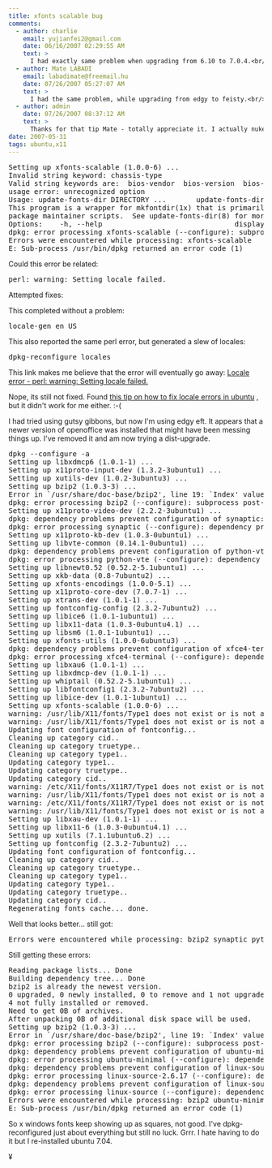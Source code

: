 ```yaml
---
title: xfonts scalable bug 
comments:
  - author: charlie
    email: yujianfei2@gmail.com
    date: 06/16/2007 02:29:55 AM
    text: >
      I had exactly same problem when upgrading from 6.10 to 7.0.4.<br/><br/>I tried to twist the /var/lib/dpkg/xfonts-scalable.preinst, postinst...<br/><br/>The problem seems to be the update-fonts-dir does not support -x11layout, may not be accurate, but something like that...<br/><br/>Not be able to resolved it right now... and ever worse, I can not have my X working right now....<br/><br/>looking forward to a fix...
  - author: Mate LABADI
    email: labadimate@freemail.hu
    date: 07/26/2007 05:27:07 AM
    text: >
      I had the same problem, while upgrading from edgy to feisty.<br/>Then I upgraded xfonts-utils first (it contains update-fonts-dir).<br/>This new update-fonts-dir accepts the -x11layout option.<br/><br/>Cheers,<br/>Mate
  - author: admin
    date: 07/26/2007 08:37:12 AM
    text: >
      Thanks for that tip Mate - totally appreciate it. I actually nuked my machine that was giving me those issues and now use it as a LTSP client, but its good to know. Hopefully your tip will help charlie above.<br/><br/>Instead of xubuntu, I'm now using debian with fluxbox, even lighter and simpler than xubuntu. A little harder to setup but not by much.<br/><br/><a href="http://www.docunext.com/2007/07/minideb/" rel="nofollow">http://www.docunext.com/2007/07/minideb.html</a>
date: 2007-05-31
tags: ubuntu,x11
---
```

<a href="http://www.docunext.com/2007/05/xfonts-scalable-bug/" title="xubuntu fonts are all squares">
</a>

<pre>Setting up xfonts-scalable (1.0.0-6) ...
Invalid string keyword: chassis-type
Valid string keywords are:  bios-vendor  bios-version  bios-release-date  system-manufacturer  system-product-name  system-version  system-serial-number  baseboard-manufacturer  baseboard-product-name  baseboard-version  baseboard-serial-number  baseboard-asset-tag  chassis-manufacturer  chassis-version  chassis-serial-number  chassis-asset-tag  processor-manufacturer  processor-version
usage error: unrecognized option
Usage: update-fonts-dir DIRECTORY ...       update-fonts-dir { -h | --help }
This program is a wrapper for mkfontdir(1x) that is primarily useful to Debian
package maintainer scripts.  See update-fonts-dir(8) for more information.
Options:    -h, --help                               display this usage message and exit
dpkg: error processing xfonts-scalable (--configure): subprocess post-installation script returned error exit status 2
Errors were encountered while processing: xfonts-scalable
E: Sub-process /usr/bin/dpkg returned an error code (1)</pre>

Could this error be related:

<pre>perl: warning: Setting locale failed.</pre>

Attempted fixes:

This completed without a problem:

<pre>locale-gen en_US</pre>

This also reported the same perl error, but generated a slew of locales:

<pre>dpkg-reconfigure locales</pre>

This link makes me believe that the error will eventually go away: <a href="https://launchpad.net/ubuntu/+source/update-manager/+bug/59062">
Locale error - perl: warning: Setting locale failed.</a>

Nope, its still not fixed. Found <a href="http://cse.ucdavis.edu/users/sbeards/blog/fix-locale-errors-in-ubuntu">
this tip on how to fix locale errors in ubuntu</a>
, but it didn't work for me either. :-(

I had tried using gutsy gibbons, but now I'm using edgy eft. It appears that a newer version of openoffice was installed that might have been messing things up. I've removed it and am now trying a dist-upgrade.

<pre>dpkg --configure -a
Setting up libxdmcp6 (1.0.1-1) ...
Setting up x11proto-input-dev (1.3.2-3ubuntu1) ...
Setting up xutils-dev (1.0.2-3ubuntu3) ...
Setting up bzip2 (1.0.3-3) ...
Error in `/usr/share/doc-base/bzip2', line 19: `Index' value missing for format info
dpkg: error processing bzip2 (--configure): subprocess post-installation script returned error exit status 1
Setting up x11proto-video-dev (2.2.2-3ubuntu1) ...
dpkg: dependency problems prevent configuration of synaptic: synaptic depends on libapt-inst-libc6.4-6-1.1; however:  Package libapt-inst-libc6.4-6-1.1 is not installed. synaptic depends on libapt-pkg-libc6.4-6-3.51; however:  Package libapt-pkg-libc6.4-6-3.51 is not installed. synaptic depends on libvte9 (>= 1:0.13.3); however:  Package libvte9 is not installed.
dpkg: error processing synaptic (--configure): dependency problems - leaving unconfigured
Setting up x11proto-kb-dev (1.0.3-0ubuntu1) ...
Setting up libvte-common (0.14.1-0ubuntu1) ...
dpkg: dependency problems prevent configuration of python-vte: python-vte depends on libvte9 (>= 1:0.13.3); however:  Package libvte9 is not installed.
dpkg: error processing python-vte (--configure): dependency problems - leaving unconfigured
Setting up libnewt0.52 (0.52.2-5.1ubuntu1) ...
Setting up xkb-data (0.8-7ubuntu2) ...
Setting up xfonts-encodings (1.0.0-5.1) ...
Setting up x11proto-core-dev (7.0.7-1) ...
Setting up xtrans-dev (1.0.1-1) ...
Setting up fontconfig-config (2.3.2-7ubuntu2) ...
Setting up libice6 (1.0.1-1ubuntu1) ...
Setting up libx11-data (1.0.3-0ubuntu4.1) ...
Setting up libsm6 (1.0.1-1ubuntu1) ...
Setting up xfonts-utils (1.0.0-6ubuntu3) ...
dpkg: dependency problems prevent configuration of xfce4-terminal: xfce4-terminal depends on libvte9 (>= 1:0.13.3); however:  Package libvte9 is not installed.
dpkg: error processing xfce4-terminal (--configure): dependency problems - leaving unconfigured
Setting up libxau6 (1.0.1-1) ...
Setting up libxdmcp-dev (1.0.1-1) ...
Setting up whiptail (0.52.2-5.1ubuntu1) ...
Setting up libfontconfig1 (2.3.2-7ubuntu2) ...
Setting up libice-dev (1.0.1-1ubuntu1) ...
Setting up xfonts-scalable (1.0.0-6) ...
warning: /usr/lib/X11/fonts/Type1 does not exist or is not a directory
warning: /usr/lib/X11/fonts/Type1 does not exist or is not a directory
Updating font configuration of fontconfig...
Cleaning up category cid..
Cleaning up category truetype..
Cleaning up category type1..
Updating category type1..
Updating category truetype..
Updating category cid..
warning: /etc/X11/fonts/X11R7/Type1 does not exist or is not a directory
warning: /usr/lib/X11/fonts/Type1 does not exist or is not a directory
warning: /etc/X11/fonts/X11R7/Type1 does not exist or is not a directory
warning: /usr/lib/X11/fonts/Type1 does not exist or is not a directory
Setting up libxau-dev (1.0.1-1) ...
Setting up libx11-6 (1.0.3-0ubuntu4.1) ...
Setting up xutils (7.1.1ubuntu6.2) ...
Setting up fontconfig (2.3.2-7ubuntu2) ...
Updating font configuration of fontconfig...
Cleaning up category cid..
Cleaning up category truetype..
Cleaning up category type1..
Updating category type1..
Updating category truetype..
Updating category cid..
Regenerating fonts cache... done.</pre>

Well that looks better... still got:

<pre>Errors were encountered while processing: bzip2 synaptic python-vte xfce4-terminal</pre>

Still getting these errors:

<pre class="sh_sh">Reading package lists... Done
Building dependency tree... Done
bzip2 is already the newest version.
0 upgraded, 0 newly installed, 0 to remove and 1 not upgraded.
4 not fully installed or removed.
Need to get 0B of archives.
After unpacking 0B of additional disk space will be used.
Setting up bzip2 (1.0.3-3) ...
Error in `/usr/share/doc-base/bzip2', line 19: `Index' value missing for format info
dpkg: error processing bzip2 (--configure): subprocess post-installation script returned error exit status 1
dpkg: dependency problems prevent configuration of ubuntu-minimal: ubuntu-minimal depends on bzip2; however:  Package bzip2 is not configured yet.
dpkg: error processing ubuntu-minimal (--configure): dependency problems - leaving unconfigured
dpkg: dependency problems prevent configuration of linux-source-2.6.17: linux-source-2.6.17 depends on bzip2; however:  Package bzip2 is not configured yet.
dpkg: error processing linux-source-2.6.17 (--configure): dependency problems - leaving unconfigured
dpkg: dependency problems prevent configuration of linux-source: linux-source depends on linux-source-2.6.17; however:  Package linux-source-2.6.17 is not configured yet.
dpkg: error processing linux-source (--configure): dependency problems - leaving unconfigured
Errors were encountered while processing: bzip2 ubuntu-minimal linux-source-2.6.17 linux-source
E: Sub-process /usr/bin/dpkg returned an error code (1)</pre>

So x windows fonts keep showing up as squares, not good. I've dpkg-reconfigured just about everything but still no luck. Grrr. I hate having to do it but I re-installed ubuntu 7.04.

¥

